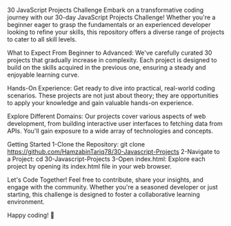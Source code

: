 30 JavaScript Projects Challenge
Embark on a transformative coding journey with our 30-day JavaScript Projects Challenge! Whether you're a beginner eager to grasp the fundamentals or an experienced developer looking to refine your skills, this repository offers a diverse range of projects to cater to all skill levels.

What to Expect
From Beginner to Advanced: We've carefully curated 30 projects that gradually increase in complexity. Each project is designed to build on the skills acquired in the previous one, ensuring a steady and enjoyable learning curve.

Hands-On Experience: Get ready to dive into practical, real-world coding scenarios. These projects are not just about theory; they are opportunities to apply your knowledge and gain valuable hands-on experience.

Explore Different Domains: Our projects cover various aspects of web development, from building interactive user interfaces to fetching data from APIs. You'll gain exposure to a wide array of technologies and concepts.

Getting Started
1-Clone the Repository:
git clone https://github.com/HamzabinTariq78/30-Javascript-Projects
2-Navigate to a Project:
cd 30-Javascript-Projects
3-Open index.html:
Explore each project by opening its index.html file in your web browser.

Let's Code Together!
Feel free to contribute, share your insights, and engage with the community. Whether you're a seasoned developer or just starting, this challenge is designed to foster a collaborative learning environment.

Happy coding! 🚀
